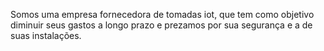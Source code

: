 Somos uma empresa fornecedora de tomadas iot, que tem como objetivo diminuir seus gastos a longo prazo e prezamos por sua segurança e a de suas instalações. 

